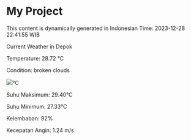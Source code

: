 # My Project

This content is dynamically generated in Indonesian Time: 2023-12-28 22:41:55 WIB


Current Weather in Depok

Temperature: 28.72 °C

Condition: broken clouds

<img src=/images/broken clouds.png>°C

Suhu Maksimum: 29.40°C

Suhu Minimum: 27.33°C

Kelembaban: 92%

Kecepatan Angin: 1.24 m/s

